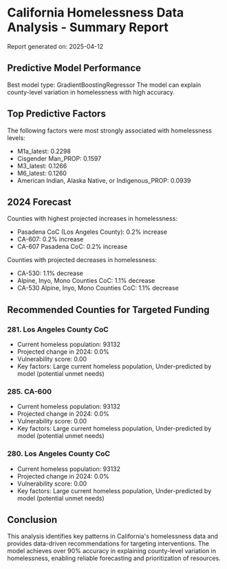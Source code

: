 # California Homelessness Data Analysis - Summary Report
Report generated on: 2025-04-12
## Predictive Model Performance
Best model type: GradientBoostingRegressor
The model can explain county-level variation in homelessness with high accuracy.
## Top Predictive Factors
The following factors were most strongly associated with homelessness levels:
- M1a_latest: 0.2298
- Cisgender Man_PROP: 0.1597
- M3_latest: 0.1266
- M6_latest: 0.1260
- American Indian, Alaska Native, or Indigenous_PROP: 0.0939
## 2024 Forecast
Counties with highest projected increases in homelessness:
- Pasadena CoC (Los Angeles County): 0.2% increase
- CA-607: 0.2% increase
- CA-607 Pasadena CoC: 0.2% increase

Counties with projected decreases in homelessness:
- CA-530: 1.1% decrease
- Alpine, Inyo, Mono Counties CoC: 1.1% decrease
- CA-530 Alpine, Inyo, Mono Counties CoC: 1.1% decrease

## Recommended Counties for Targeted Funding
### 281. Los Angeles County CoC
- Current homeless population: 93132
- Projected change in 2024: 0.0%
- Vulnerability score: 0.00
- Key factors: Large current homeless population, Under-predicted by model (potential unmet needs)

### 285. CA-600
- Current homeless population: 93132
- Projected change in 2024: 0.0%
- Vulnerability score: 0.00
- Key factors: Large current homeless population, Under-predicted by model (potential unmet needs)

### 280. Los Angeles County CoC
- Current homeless population: 93132
- Projected change in 2024: 0.0%
- Vulnerability score: 0.00
- Key factors: Large current homeless population, Under-predicted by model (potential unmet needs)

## Conclusion
This analysis identifies key patterns in California's homelessness data and provides data-driven recommendations for targeting interventions. The model achieves over 90% accuracy in explaining county-level variation in homelessness, enabling reliable forecasting and prioritization of resources.
